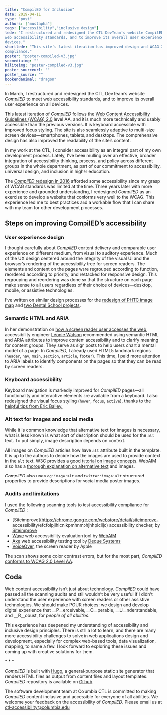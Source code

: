 ```yaml
---
title: "CompilED for Inclusion"
date: 2019-04-11
type: "post"
authors: ["mustapha"]
tags: ["accessibility","inclusive design"]
lede: "I restructured and redesigned the CTL DevTeam’s website CompilED to meet
web accessibility standards, and to improve its overall user experience on all
devices."
shortlede: "This site’s latest iteration has improved design and WCAG 2.0
compliance."
poster: "poster-compiled-v3.jpg"
socmediaimg: ""
hiliteimg: "poster-compiled-v3.jpg"
poster_sourceurl: ""
poster_source: ""
bookendanimal: "dragon"
---
```


In March, I restructured and redesigned the CTL DevTeam’s website _CompilED_ to
meet web accessibility standards, and to improve its overall user
experience on all devices.

This latest iteration of _CompilED_ follows the
[Web Content Accessibility Guidelines (WCAG) 2.0](https://www.w3.org/TR/WCAG20/)
level AA, and it is much more technically and usably accessible than the
previous versions. It is keyboard accessible with improved focus styling. The
site is also seamlessly adaptive to multi-size screen devices—smartphones,
tablets, and desktops. The comprehensive design has also improved the
readability of the site’s content.

In my work at the CTL, I consider accessibility as an integral part of my own
development process. Lately, I’ve been mulling over an effective, broader
integration of accessibility thinking, process, and policy across different
groups in the whole department, as part of our commitment to accessibility,
universal design, and inclusion in higher education.

The [_CompilED_ redesign in 2016](/articles/rebuilding-compiled/) afforded some
accessibility since my grasp of WCAG standards was limited at the time. Three
years later with more experience and grounded understanding, I redesigned
_CompilED_ as an exercise to develop a website that conforms very well to the
WCAG. This experience led me to best practices and a workable flow that I can
share with my team for other development processes.

## Steps on improving CompilED’s accessibility

### User experience design

I thought carefully about _CompilED_ content delivery and comparable user
experience on different medium, from visual to auditory experience. Much of the
UX design centered around the integrity of the visual UI and the browser’s
rendering of the accessibility tree for screen readers. The elements and
content on the pages were regrouped according to function, reordered according
to priority, and restacked for responsive design. This regrouping and
reordering was done so that the structure on each page make sense to all users
regardless of their choice of devices—desktop, mobile, or assistive
technologies.

I’ve written on similar design processes for the
[redesign of PHTC image map](/articles/a11y-rwd-imagemap/) and
[two Dental School projects](/articles/deconstructing-accessibility/).

### Semantic HTML and ARIA

In her demonstration on 
[how a screen reader user accesses the web](https://www.smashingmagazine.com/2019/02/accessibility-webinar/),
accessibility engineer [Léonie Watson](https://tink.uk/) recommended using
semantic HTML and ARIA attributes to improve content accessibility and to clarify
meaning for content groups. They serve as sign posts to help users chart a
mental model of a page. In _CompilED_, I already used HTML5 landmark regions
(`header`, `nav`, `main`, `section`, `article`, `footer`).
This time, I paid more attention to ARIA labels to identify components on the
pages so that they can be read by screen readers. 

### Keyboard accessibility

Keyboard navigation is markedly improved for _CompilED_ pages—all functionality
and interactive elements are available from a keyboard. I also redesigned the
visual focus styling (`hover`, `focus`, `active`), thanks to the
[helpful tips from Eric Bailey.](https://www.youtube.com/watch?v=9YazmVNwtHI)

### Alt text for images and social media

While it is common knowledge that alternative text for images is necessary,
what is less known is what sort of description should be used for the `alt`
text. To put simply, image description depends on context.

All images on _CompilED_ articles how have `alt` attribute built in the
template. It is up to the authors to decide how the images are used to provide
context in the `alt` text. W3C provides a good
[tutorial on image concepts](https://www.w3.org/WAI/tutorials/images/).
WebAIM also has a
[thorough explanation on alternative text](https://webaim.org/techniques/alttext/)
and images.

_CompilED_ also uses `og:image:alt` and `twitter:image:alt` structured
properties to provide descriptions for social media poster images.

### Audits and limitations

I used the following scanning tools to test accessibility compliance for _CompilED_ :

* [Siteimprove](https://chrome.google.com/webstore/detail/siteimprove-
accessibility/efcfolpjihicnikpmhnmphjhhpiclljc)
accessibility checker, by [Siteimprove](https://siteimprove.com)
* [Wave](https://wave.webaim.org/extension/) web accessibility evaluation tool
by [WebAIM](https://webaim.org/)
* [Axe](https://www.deque.com/axe/) web accessibility testing tool by 
[Deque Systems](https://www.deque.com)
* [VoiceOver](https://www.apple.com/accessibility/mac/vision/), the screen
reader by Apple

The scan shows some color contrast errors, but for the most part, _CompilED_
[conforms to WCAG 2.0 Level AA](/info/accessibility/). 

## Coda

Web content accessibility isn’t just about technology. _CompilED_ could have
passed all the scanning audits and still wouldn’t be very useful if I didn’t
understand the user experience with screen readers or other assistive
technologies. We should make POUR choices: we design and develop digital 
experience that __P__erceivable, __O__perable, __U__nderstandable, and 
__R__obust, for _people of all abilities_.

This experience has deepened my understanding of accessibility and inclusive
design principles. There is still a lot to learn, and there are many more
accessibility challenges to solve in web applications design and development,
especially for complex web-based tools, data visualization, mapping, to name
a few. I look forward to exploring these issues and coming up with
creative solutions for them.

&#42; &#42; &#42;

_CompilED_ is built with [Hugo](https://gohugo.io), a general-purpose static
site generator that renders HTML files as output from content files and layout
templates. _CompilED_ repository is available on
[Github](https://github.com/ccnmtl/compiled3/).

The software development team at Columbia CTL is committed to making _CompilED_
content inclusive and accessible for everyone of all abilities. We welcome
your feedback on the accessibility of _CompilED_. Please email us at
<a href="mailto:ctl-accessibility@columbia.edu">ctl-accessibility@columbia.edu</a>

